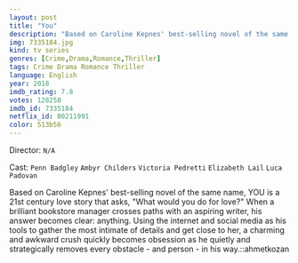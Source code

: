 ```yaml
---
layout: post
title: "You"
description: "Based on Caroline Kepnes' best-selling novel of the same name, YOU is a 21st century love story that asks, What would you do for love? When a brilliant bookstore manager crosses paths with an aspiring writer, his answer becomes clear: anything. Using the internet and social media as his tools to gather the most intimate of details and get close to her, a charming and awkward crush quickly becomes obsession as he quietly and strate.."
img: 7335184.jpg
kind: tv series
genres: [Crime,Drama,Romance,Thriller]
tags: Crime Drama Romance Thriller 
language: English
year: 2018
imdb_rating: 7.8
votes: 128258
imdb_id: 7335184
netflix_id: 80211991
color: 513b56
---
```

Director: `N/A`  

Cast: `Penn Badgley` `Ambyr Childers` `Victoria Pedretti` `Elizabeth Lail` `Luca Padovan` 

Based on Caroline Kepnes' best-selling novel of the same name, YOU is a 21st century love story that asks, "What would you do for love?" When a brilliant bookstore manager crosses paths with an aspiring writer, his answer becomes clear: anything. Using the internet and social media as his tools to gather the most intimate of details and get close to her, a charming and awkward crush quickly becomes obsession as he quietly and strategically removes every obstacle - and person - in his way.::ahmetkozan